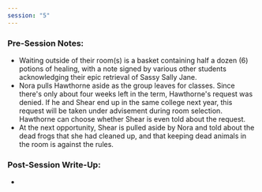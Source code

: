 ```yaml
---
session: "5"
---
```


### Pre-Session Notes:
* Waiting outside of their room(s) is a basket containing half a dozen (6) potions of healing, with a note signed by various other students acknowledging their epic retrieval of Sassy Sally Jane.
* Nora pulls Hawthorne aside as the group leaves for classes. Since there's only about four weeks left in the term, Hawthorne's request was denied. If he and Shear end up in the same college next year, this request will be taken under advisement during room selection. Hawthorne can choose whether Shear is even told about the request.
* At the next opportunity, Shear is pulled aside by Nora and told about the dead frogs that she had cleaned up, and that keeping dead animals in the room is against the rules.

### Post-Session Write-Up:
- 
